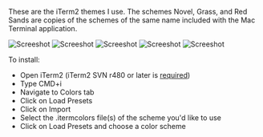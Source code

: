 These are the iTerm2 themes I use. The schemes Novel, Grass, and Red Sands are copies of the schemes of the same name included with the Mac Terminal application.

![Screeshot](http://www.badodev.com/images/iterm/Dark%20Pastel.png)
![Screeshot](http://www.badodev.com/images/iterm/Desert.png)
![Screeshot](http://www.badodev.com/images/iterm/Grass.png)
![Screeshot](http://www.badodev.com/images/iterm/Novel.png)
![Screeshot](http://www.badodev.com/images/iterm/Red%20Sands.png)


To install:<br>
- Open iTerm2 (iTerm2 SVN r480 or later is <a href="http://code.google.com/p/iterm2/source/detail?r=480">required</a>)<br>
- Type CMD+i<br>
- Navigate to Colors tab<br>
- Click on Load Presets<br>
- Click on Import<br>
- Select the .itermcolors file(s) of the scheme you'd like to use<br>
- Click on Load Presets and choose a color scheme<br>
